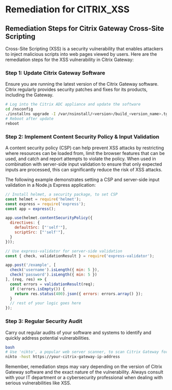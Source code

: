 # Remediation for CITRIX_XSS

## Remediation Steps for Citrix Gateway Cross-Site Scripting

Cross-Site Scripting (XSS) is a security vulnerability that enables attackers to inject malicious scripts into web pages viewed by users. Here are the remediation steps for the XSS vulnerability in Citrix Gateway: 

### Step 1: Update Citrix Gateway Software 

Ensure you are running the latest version of the Citrix Gateway software. Citrix regularly provides security patches and fixes for its products, including the Gateway. 

```bash
# Log into the Citrix ADC appliance and update the software
cd /nsconfig
./installns upgrade -I /var/nsinstall/<version>/build_<version_name>.tgz
# Reboot after update
reboot
```

### Step 2: Implement Content Security Policy & Input Validation 

A content security policy (CSP) can help prevent XSS attacks by restricting where resources can be loaded from, limit the browser features that can be used, and catch and report attempts to violate the policy. When used in combination with server-side input validation to ensure that only expected inputs are processed, this can significantly reduce the risk of XSS attacks.

The following example demonstrates setting a CSP and server-side input validation in a Node.js Express application:

```javascript
// Install helmet, a security package, to set CSP
const helmet = require('helmet');
const express = require('express');
const app = express();

app.use(helmet.contentSecurityPolicy({
  directives: {
    defaultSrc: ["'self'"],
    scriptSrc: ["'self'"],
  }
}));

// Use express-validator for server-side validation
const { check, validationResult } = require('express-validator');

app.post('/example', [
  check('username').isLength({ min: 5 }),
  check('password').isLength({ min: 5 })
], (req, res) => {
  const errors = validationResult(req);
  if (!errors.isEmpty()) {
    return res.status(400).json({ errors: errors.array() });
  }
  // rest of your logic goes here
});
```

### Step 3: Regular Security Audit 

Carry out regular audits of your software and systems to identify and quickly address potential vulnerabilities.

```bash
bash
# Use 'nikto', a popular web server scanner, to scan Citrix Gateway for vulnerabilities
nikto -host https://your-citrix-gateway-ip-address
```
  
Remember, remediation steps may vary depending on the version of Citrix Gateway software and the exact nature of the vulnerability. Always consult with your IT department or a cybersecurity professional when dealing with serious vulnerabilities like XSS.